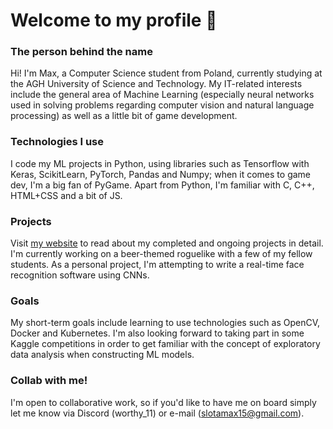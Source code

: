 # Welcome to my profile 👋
### The person behind the name
Hi! I'm Max, a Computer Science student from Poland, currently studying at the AGH University of Science and Technology. My IT-related interests include the general area of Machine Learning (especially neural networks used in solving problems regarding computer vision and natural language processing) as well as a little bit of game development.

### Technologies I use
I code my ML projects in Python, using libraries such as Tensorflow with Keras, ScikitLearn, PyTorch, Pandas and Numpy; when it comes to game dev, I'm a big fan of PyGame. Apart from Python, I'm familiar with C, C++, HTML+CSS and a bit of JS.

### Projects
Visit [my website](https://worthy11.github.io/) to read about my completed and ongoing projects in detail. <br />
I'm currently working on a beer-themed roguelike with a few of my fellow students. As a personal project, I'm attempting to write a real-time face recognition software using CNNs.

### Goals
My short-term goals include learning to use technologies such as OpenCV, Docker and Kubernetes. I'm also looking forward to taking part in some Kaggle competitions in order to get familiar with the concept of exploratory data analysis when constructing ML models.

### Collab with me!
I'm open to collaborative work, so if you'd like to have me on board simply let me know via Discord (worthy_11) or e-mail (slotamax15@gmail.com).
